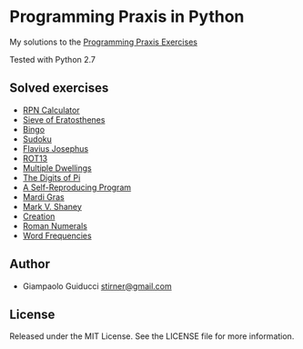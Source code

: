 Programming Praxis in Python
============================

My solutions to the [Programming Praxis Exercises](http://programmingpraxis.com/)

Tested with Python 2.7

Solved exercises
----------------

* [RPN Calculator](http://programmingpraxis.com/2009/02/19/rpn-calculator/)
* [Sieve of Eratosthenes](http://programmingpraxis.com/2009/02/19/sieve-of-eratosthenes/)
* [Bingo](http://programmingpraxis.com/2009/02/19/bingo/)
* [Sudoku](http://programmingpraxis.com/2009/02/19/sudoku/)
* [Flavius Josephus](http://programmingpraxis.com/2009/02/19/flavius-josephus/)
* [ROT13](http://programmingpraxis.com/2009/02/20/rot13/)
* [Multiple Dwellings](http://programmingpraxis.com/2009/02/20/multiple-dwellings/)
* [The Digits of Pi](http://programmingpraxis.com/2009/02/20/the-digits-of-pi/)
* [A Self-Reproducing Program](http://programmingpraxis.com/2009/02/20/a-self-reproducing-program/)
* [Mardi Gras](http://programmingpraxis.com/2009/02/24/mardi-gras/)
* [Mark V. Shaney](http://programmingpraxis.com/2009/02/27/mark-v-shaney/)
* [Creation](http://programmingpraxis.com/2009/03/03/creation/)
* [Roman Numerals](http://programmingpraxis.com/2009/03/06/roman-numerals/)
* [Word Frequencies](http://programmingpraxis.com/2009/03/10/word-frequencies/)

Author
------

* Giampaolo Guiducci <stirner@gmail.com>

License
-------

Released under the MIT License. See the LICENSE file for more information.